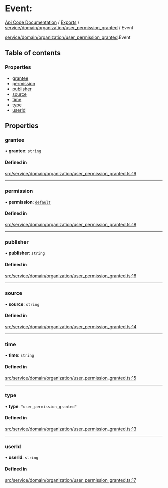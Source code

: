 # Event: 
 
[Api Code Documentation](../README.md) / [Exports](../modules.md) / [service/domain/organization/user\_permission\_granted](../modules/service_domain_organization_user_permission_granted.md) / Event

[service/domain/organization/user_permission_granted](../modules/service_domain_organization_user_permission_granted.md).Event

## Table of contents

### Properties

- [grantee](service_domain_organization_user_permission_granted.Event.md#grantee)
- [permission](service_domain_organization_user_permission_granted.Event.md#permission)
- [publisher](service_domain_organization_user_permission_granted.Event.md#publisher)
- [source](service_domain_organization_user_permission_granted.Event.md#source)
- [time](service_domain_organization_user_permission_granted.Event.md#time)
- [type](service_domain_organization_user_permission_granted.Event.md#type)
- [userId](service_domain_organization_user_permission_granted.Event.md#userid)

## Properties

### grantee

• **grantee**: `string`

#### Defined in

[src/service/domain/organization/user_permission_granted.ts:19](https://github.com/openkfw/TruBudget/blob/95e6f8a/api/src/service/domain/organization/user_permission_granted.ts#L19)

___

### permission

• **permission**: [`default`](../modules/authz_intents.md#default)

#### Defined in

[src/service/domain/organization/user_permission_granted.ts:18](https://github.com/openkfw/TruBudget/blob/95e6f8a/api/src/service/domain/organization/user_permission_granted.ts#L18)

___

### publisher

• **publisher**: `string`

#### Defined in

[src/service/domain/organization/user_permission_granted.ts:16](https://github.com/openkfw/TruBudget/blob/95e6f8a/api/src/service/domain/organization/user_permission_granted.ts#L16)

___

### source

• **source**: `string`

#### Defined in

[src/service/domain/organization/user_permission_granted.ts:14](https://github.com/openkfw/TruBudget/blob/95e6f8a/api/src/service/domain/organization/user_permission_granted.ts#L14)

___

### time

• **time**: `string`

#### Defined in

[src/service/domain/organization/user_permission_granted.ts:15](https://github.com/openkfw/TruBudget/blob/95e6f8a/api/src/service/domain/organization/user_permission_granted.ts#L15)

___

### type

• **type**: ``"user_permission_granted"``

#### Defined in

[src/service/domain/organization/user_permission_granted.ts:13](https://github.com/openkfw/TruBudget/blob/95e6f8a/api/src/service/domain/organization/user_permission_granted.ts#L13)

___

### userId

• **userId**: `string`

#### Defined in

[src/service/domain/organization/user_permission_granted.ts:17](https://github.com/openkfw/TruBudget/blob/95e6f8a/api/src/service/domain/organization/user_permission_granted.ts#L17)
